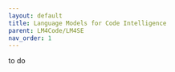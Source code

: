 ```yaml
---
layout: default
title: Language Models for Code Intelligence
parent: LM4Code/LM4SE
nav_order: 1
---
```


to do